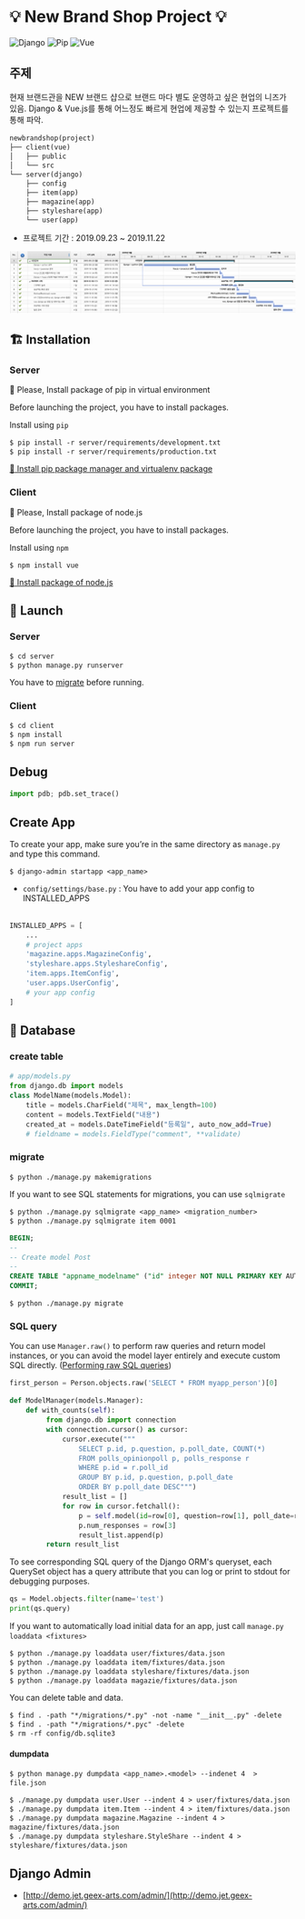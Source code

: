# :bulb: New Brand Shop Project :bulb:

![Django](https://img.shields.io/badge/Django-v2.2.6-green)
![Pip](https://img.shields.io/badge/pypi-v19.3.1-blue)
![Vue](https://img.shields.io/badge/vue-3.11.0-green.svg)

## 주제

현재 브랜드관을 NEW 브랜드 샵으로 브랜드 마다 별도 운영하고 싶은 현업의 니즈가 있음.
Django & Vue.js를 통해 어느정도 빠르게 현업에 제공할 수 있는지 프로젝트를 통해 파악.

```
newbrandshop(project)
├── client(vue)
│   ├── public
│   └── src
└── server(django)
    ├── config
    ├── item(app)
    ├── magazine(app)
    ├── styleshare(app)
    └── user(app)
```

- 프로젝트 기간 : 2019.09.23 ~ 2019.11.22

![wbs](./documents/wbs.png)

## :building_construction: Installation

### Server

:rotating_light: Please, Install package of pip in virtual environment

Before launching the project, you have to install packages.

Install using `pip`


```
$ pip install -r server/requirements/development.txt
$ pip install -r server/requirements/production.txt
```

[:runner: Install pip package manager and virtualenv package](./documents/setup-django.md)

### Client

🚨 Please, Install package of node.js

Before launching the project, you have to install packages.

Install using `npm`

```
$ npm install vue
```

[🏃 Install package of node.js](./documents/setup-vuejs.md)


## :rocket: Launch

### Server

```
$ cd server
$ python manage.py runserver
```

You have to <a href="./#migrate">migrate</a> before running.

### Client

```
$ cd client
$ npm install
$ npm run server
```

## Debug

```python
import pdb; pdb.set_trace()
```

## Create App

To create your app, make sure you’re in the same directory as `manage.py` and type this command.

```
$ django-admin startapp <app_name>
```

- `config/settings/base.py` : You have to add your app config to INSTALLED_APPS

```python

INSTALLED_APPS = [
 	...
    # project apps
    'magazine.apps.MagazineConfig',
    'styleshare.apps.StyleshareConfig',
    'item.apps.ItemConfig',
    'user.apps.UserConfig',
    # your app config
]
```

## :floppy_disk: Database

### create table

```python
# app/models.py
from django.db import models
class ModelName(models.Model):
	title = models.CharField("제목", max_length=100)
	content = models.TextField("내용")
	created_at = models.DateTimeField("등록일", auto_now_add=True)
	# fieldname = models.FieldType("comment", **validate)
```

<h3 id="migrate"> migrate </h3>

```
$ python ./manage.py makemigrations
```

If you want to see SQL statements for migrations, you can use `sqlmigrate`

```
$ python ./manage.py sqlmigrate <app_name> <migration_number>
$ python ./manage.py sqlmigrate item 0001
```

```sql
BEGIN;
--
-- Create model Post
--
CREATE TABLE "appname_modelname" ("id" integer NOT NULL PRIMARY KEY AUTOINCREMENT, "title" varchar(100) NOT NULL, "content" text NOT NULL, "created_at" datetime NOT NULL);
COMMIT;
```

```
$ python ./manage.py migrate
```
### SQL query

You can use `Manager.raw()` to perform raw queries and return model instances, or you can avoid the model layer entirely and execute custom SQL directly. ([Performing raw SQL queries](https://docs.djangoproject.com/en/2.2/topics/db/sql/))

```python
first_person = Person.objects.raw('SELECT * FROM myapp_person')[0]
```

```python
def ModelManager(models.Manager):
	def with_counts(self):
	     from django.db import connection
	     with connection.cursor() as cursor:
	         cursor.execute("""
	             SELECT p.id, p.question, p.poll_date, COUNT(*)
	             FROM polls_opinionpoll p, polls_response r
	             WHERE p.id = r.poll_id
	             GROUP BY p.id, p.question, p.poll_date
	             ORDER BY p.poll_date DESC""")
	         result_list = []
	         for row in cursor.fetchall():
	             p = self.model(id=row[0], question=row[1], poll_date=row[2])
	             p.num_responses = row[3]
	             result_list.append(p)
	     return result_list
```
To see corresponding SQL query of the Django ORM's queryset, each QuerySet object has a query attribute that you can log or print to stdout for debugging purposes.

```python
qs = Model.objects.filter(name='test')
print(qs.query)
```

If you want to automatically load initial data for an app, just call `manage.py loaddata <fixtures>`

```
$ python ./manage.py loaddata user/fixtures/data.json
$ python ./manage.py loaddata item/fixtures/data.json
$ python ./manage.py loaddata styleshare/fixtures/data.json
$ python ./manage.py loaddata magazie/fixtures/data.json
```
 
You can delete table and data.

```
$ find . -path "*/migrations/*.py" -not -name "__init__.py" -delete
$ find . -path "*/migrations/*.pyc" -delete
$ rm -rf config/db.sqlite3
```

#### dumpdata

```
$ python manage.py dumpdata <app_name>.<model> --indenet 4  > file.json
```
```
$ ./manage.py dumpdata user.User --indent 4 > user/fixtures/data.json
$ ./manage.py dumpdata item.Item --indent 4 > item/fixtures/data.json
$ ./manage.py dumpdata magazine.Magazine --indent 4 > magazine/fixtures/data.json
$ ./manage.py dumpdata styleshare.StyleShare --indent 4 > styleshare/fixtures/data.json
```

## Django Admin

- [http://demo.jet.geex-arts.com/admin/](http://demo.jet.geex-arts.com/admin/)